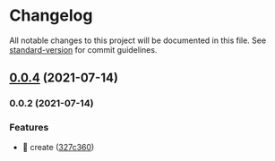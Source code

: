 # Changelog

All notable changes to this project will be documented in this file. See [standard-version](https://github.com/conventional-changelog/standard-version) for commit guidelines.

## [0.0.4](https://github.com/weekitmo/vite-vue3/compare/v0.0.3...v0.0.4) (2021-07-14)



### 0.0.2 (2021-07-14)


### Features

* :tada: create ([327c360](https://github.com/weekitmo/vite-vue3/commit/327c360bc556220ebec9c5fbb001ac3bf0d6d5ee))
